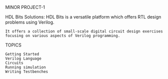 MINOR PROJECT-1

HDL Bits Solutions:
    HDL Bits is a versatile platform which offers RTL design problems using Verilog.
    
    It offers a collection of small-scale digital circuit design exercises focusing on various aspects of Verilog programming.

TOPICS

    Getting Started
    Verilog Language
    Circuits
    Running simulation
    Writing Testbenches

